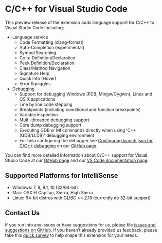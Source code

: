 # C/C++ for Visual Studio Code
This preview release of the extension adds language support for C/C++ to Visual Studio Code including:
* Language service
  * Code Formatting (clang-format)
  * Auto-Completion (experimental)
  * Symbol Searching
  * Go to Definition/Declaration
  * Peek Definition/Declaration
  * Class/Method Navigation
  * Signature Help
  * Quick Info (Hover)
  * Error Squiggles
* Debugging
  * Support for debugging Windows (PDB, Mingw/Cygwin), Linux and OS X applications
  * Line by line code stepping
  * Breakpoints (including conditional and function breakpoints)
  * Variable inspection
  * Multi-threaded debugging support
  * Core dump debugging support
  * Executing GDB or MI commands directly when using 'C++ (GDB/LLDB)' debugging environment
  * For help configuring the debugger see [Configuring launch.json for C/C++ debugging](https://github.com/Microsoft/vscode-cpptools/blob/master/launch.md)
    on our [GitHub page](https://github.com/Microsoft/vscode-cpptools).

You can find more detailed information about C/C++ support for Visual Studio Code at our [GitHub page](https://github.com/Microsoft/vscode-cpptools/tree/master/Documentation) and our [VS Code documentation page](https://code.visualstudio.com/docs/languages/cpp).

## Supported Platforms for IntelliSense
* Windows: 7, 8, 8.1, 10 (32/64-bit)
* Mac: OSX El Capitan, Sierra, High Sierra
* Linux: 64-bit distros with GLIBC >= 2.18 (currently no 32-bit support)

## Contact Us
If you run into any issues or have suggestions for us, please file [issues and suggestions on GitHub](https://github.com/Microsoft/vscode-cpptools/issues). If you haven’t already provided us feedback, please take this [quick survey](https://www.research.net/r/VBVV6C6) to help shape this extension for your needs.
